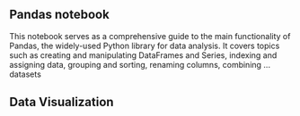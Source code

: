 ## Pandas notebook
This notebook serves as a comprehensive guide to the main functionality of Pandas, the widely-used Python library for data analysis. 
It covers topics such as creating and manipulating DataFrames and Series, indexing and assigning data, grouping and sorting, renaming columns, combining ... datasets

## Data Visualization
